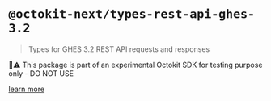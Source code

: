 # `@octokit-next/types-rest-api-ghes-3.2`

> Types for GHES 3.2 REST API requests and responses

🚫⚠️ This package is part of an experimental Octokit SDK for testing purpose only - DO NOT USE

[learn more](https://github.com/octokit/octokit-next.js)
